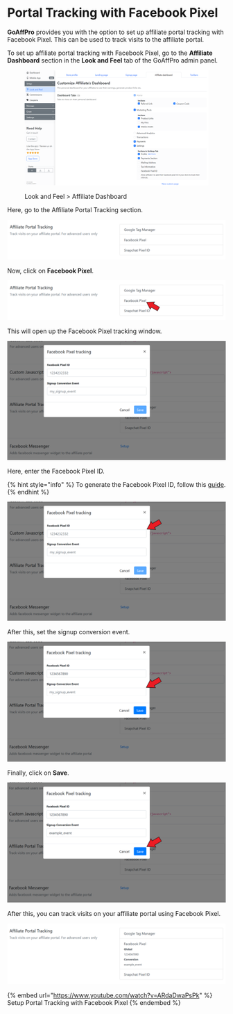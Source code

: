# Portal Tracking with Facebook Pixel

**GoAffPro** provides you with the option to set up affiliate portal tracking with Facebook Pixel. This can be used to track visits to the affiliate portal.

To set up affiliate portal tracking with Facebook Pixel, go to the **Affiliate Dashboard** section in the **Look and Feel** tab of the GoAffPro admin panel.

<figure><img src="../../../.gitbook/assets/image (3636).png" alt=""><figcaption><p>Look and Feel > Affiliate Dashboard</p></figcaption></figure>

Here, go to the Affiliate Portal Tracking section.

![Affiliate Portal Tracking](<../../../.gitbook/assets/image (2394).png>)

Now, click on **Facebook Pixel**.

![Click on Facebook Pixel](<../../../.gitbook/assets/Screenshot 2020-10-13 214731.png>)

This will open up the Facebook Pixel tracking window.

![Facebook Pixel tracking](<../../../.gitbook/assets/image (2411).png>)

Here, enter the Facebook Pixel ID.

{% hint style="info" %}
To generate the Facebook Pixel ID, follow this [guide](https://www.facebook.com/business/help/952192354843755?id=1205376682832142).
{% endhint %}

![Enter in the Facebook Pixel ID](<../../../.gitbook/assets/Screenshot 2020-10-13 215244.png>)

After this, set the signup conversion event.

![Set the signup conversion event](<../../../.gitbook/assets/Screenshot 2020-10-13 215613.png>)

Finally, click on **Save**.

![Click on Save](<../../../.gitbook/assets/Screenshot 2020-10-13 215756.png>)

After this, you can track visits on your affiliate portal using Facebook Pixel.

![](<../../../.gitbook/assets/image (1955).png>)

{% embed url="https://www.youtube.com/watch?v=ARdaDwaPsPk" %}
Setup Portal Tracking with Facebook Pixel
{% endembed %}
